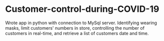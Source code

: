 # Customer-control-during-COVID-19
Wrote app in python with connection to MySql server. Identifying wearing masks, limit customers' numbers in store, controlling the number of customers in real-time, and retrieve a list of customers date and time.
